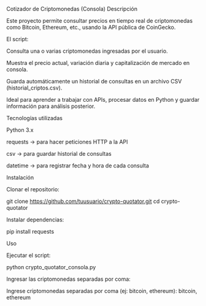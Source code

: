 
 Cotizador de Criptomonedas (Consola)
 Descripción

Este proyecto permite consultar precios en tiempo real de criptomonedas como Bitcoin, Ethereum, etc., usando la API pública de CoinGecko.

El script:

Consulta una o varias criptomonedas ingresadas por el usuario.

Muestra el precio actual, variación diaria y capitalización de mercado en consola.

Guarda automáticamente un historial de consultas en un archivo CSV (historial_criptos.csv).

Ideal para aprender a trabajar con APIs, procesar datos en Python y guardar información para análisis posterior.

 Tecnologías utilizadas

Python 3.x

requests → para hacer peticiones HTTP a la API

csv → para guardar historial de consultas

datetime → para registrar fecha y hora de cada consulta

 Instalación

Clonar el repositorio:

git clone https://github.com/tuusuario/crypto-quotator.git
cd crypto-quotator


Instalar dependencias:

pip install requests

Uso

Ejecutar el script:

python crypto_quotator_consola.py


Ingresar las criptomonedas separadas por coma:

Ingrese criptomonedas separadas por coma (ej: bitcoin, ethereum): bitcoin, ethereum
